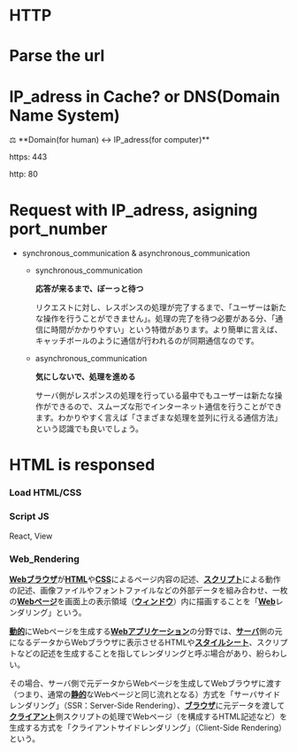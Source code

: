 # HTTP

# Parse the url

# IP_adress in Cache? or DNS(Domain Name System)

<aside>
⚖️ **Domain(for human) ↔ IP_adress(for computer)**

</aside>

https: 443

http: 80

# Request with IP_adress, asigning port_number

- synchronous_communication & asynchronous_communication
    - synchronous_communication
        
        **応答が来るまで、ぼーっと待つ**
        
        リクエストに対し、レスポンスの処理が完了するまで、「ユーザーは新たな操作を行うことができません」。処理の完了を待つ必要がある分、「通信に時間がかかりやすい」という特徴があります。より簡単に言えば、キャッチボールのように通信が行われるのが同期通信なのです。
        
    - asynchronous_communication
        
        **気にしないで、処理を進める**
        
        サーバ側がレスポンスの処理を行っている最中でもユーザーは新たな操作ができるので、スムーズな形でインターネット通信を行うことができます。わかりやすく言えば「さまざまな処理を並列に行える通信方法」という認識でも良いでしょう。
        

# HTML is responsed

### Load HTML/CSS

### Script JS

React, View

### Web_Rendering

[**Webブラウザ**](https://e-words.jp/w/Web%E3%83%96%E3%83%A9%E3%82%A6%E3%82%B6.html)が[**HTML**](https://e-words.jp/w/HTML.html)や[**CSS**](https://e-words.jp/w/CSS.html)によるページ内容の記述、[**スクリプト**](https://e-words.jp/w/%E3%82%B9%E3%82%AF%E3%83%AA%E3%83%97%E3%83%88.html)による動作の記述、画像ファイルやフォントファイルなどの外部データを組み合わせ、一枚の[**Webページ**](https://e-words.jp/w/Web%E3%83%9A%E3%83%BC%E3%82%B8.html)を画面上の表示領域（[**ウィンドウ**](https://e-words.jp/w/%E3%82%A6%E3%82%A3%E3%83%B3%E3%83%89%E3%82%A6.html)）内に描画することを「[**Web**](https://e-words.jp/w/Web.html)レンダリング」という。

[**動的**](https://e-words.jp/w/%E5%8B%95%E7%9A%84.html)にWebページを生成する[**Webアプリケーション**](https://e-words.jp/w/Web%E3%82%A2%E3%83%97%E3%83%AA%E3%82%B1%E3%83%BC%E3%82%B7%E3%83%A7%E3%83%B3.html)の分野では、[**サーバ**](https://e-words.jp/w/%E3%82%B5%E3%83%BC%E3%83%90.html)側の元になるデータからWebブラウザに表示させるHTMLや[**スタイルシート**](https://e-words.jp/w/%E3%82%B9%E3%82%BF%E3%82%A4%E3%83%AB%E3%82%B7%E3%83%BC%E3%83%88.html)、スクリプトなどの記述を生成することを指してレンダリングと呼ぶ場合があり、紛らわしい。

その場合、サーバ側で元データからWebページを生成してWebブラウザに渡す（つまり、通常の[**静的**](https://e-words.jp/w/%E9%9D%99%E7%9A%84.html)なWebページと同じ流れとなる）方式を「サーバサイドレンダリング」（SSR：Server-Side Rendering）、[**ブラウザ**](https://e-words.jp/w/%E3%83%96%E3%83%A9%E3%82%A6%E3%82%B6.html)に元データを渡して[**クライアント**](https://e-words.jp/w/%E3%82%AF%E3%83%A9%E3%82%A4%E3%82%A2%E3%83%B3%E3%83%88.html)側スクリプトの処理でWebページ（を構成するHTML記述など）を生成する方式を「クライアントサイドレンダリング」（Client-Side Rendering）という。